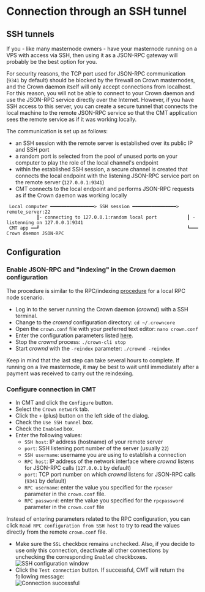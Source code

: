 # Connection through an SSH tunnel

## SSH tunnels

If you - like many masternode owners - have your masternode running on a VPS with access via SSH, then using it as a JSON-RPC gateway will probably be the best option for you.

For security reasons, the TCP port used for JSON-RPC communication (`9341` by default) should be blocked by the firewall on Crown masternodes, and the Crown daemon itself will only accept connections from localhost. For this reason, you will not be able to connect to your Crown daemon and use the JSON-RPC service directly over the Internet. However, if you have SSH access to this server, you can create a secure tunnel that connects the local machine to the remote JSON-RPC service so that the CMT application sees the remote service as if it was working locally.

The communication is set up as follows:
 * an SSH session with the remote server is established over its public IP and SSH port
 * a random port is selected from the pool of unused ports on your computer to play the role of the local channel's endpoint
 * within the established SSH session, a secure channel is created that connects the local endpoint with the listening JSON-RPC service port on the remote server (`127.0.0.1:9341`)
 * CMT connects to the local endpoint and performs JSON-RPC requests as if the Crown daemon was working locally

```
 Local computer ━━━━━━━━━━━━━━━━> SSH session ━━━━━━━━━━━━━━━━> remote_server:22
           ┃- connecting to 127.0.0.1:random local port           ┃ - listenning on 127.0.0.1:9341
 CMT app ━━┛                                                      ┗━━━ Crown daemon JSON-RPC
```

## Configuration

### Enable JSON-RPC and "indexing" in the Crown daemon configuration

The procedure is similar to the RPC/indexing [procedure](config-connection-direct.md#2-enable-json-rpc-and-indexing-in-the-crown-core) for a local RPC node scenario.
 * Log in to the server running the Crown daemon (*crownd*) with a SSH terminal.
 * Change to the *crownd* configuration directory: `cd ~/.crowncore`
 * Open the `crown.conf` file with your preferred text editor: `nano crown.conf`
 * Enter the configuration parameters listed [here](config-connection-direct.md#set-the-required-parameters-in-the-crownconf-file).
 * Stop the *crownd* process: `./crown-cli stop`
 * Start *crownd* with the `-reindex` parameter: `./crownd -reindex`

Keep in mind that the last step can take several hours to complete. If running on a live masternode, it may be best to wait until immediately after a payment was received to carry out the reindexing.

### Configure connection in CMT

 * In CMT and click the `Configure` button.
 * Select the `Crown network` tab.
 * Click the `+` (plus) button on the left side of the dialog.
 * Check the `Use SSH tunnel` box.
 * Check the `Enabled` box.
 * Enter the following values:
   * `SSH host`: IP address (hostname) of your remote server
   * `port`: SSH listening port number of the server (usually `22`)
   * `SSH username`: username you are using to establish a connection
   * `RPC host`: IP address of the network interface where *crownd* listens for JSON-RPC calls (`127.0.0.1` by default)
   * `port`: TCP port number on which *crownd* listens for JSON-RPC calls (`9341` by default)
   * `RPC username`: enter the value you specified for the `rpcuser` parameter in the `crown.conf` file.
   * `RPC password`: enter the value you specified for the `rpcpassword` parameter in the `crown.conf` file

Instead of entering parameters related to the RPC configuration, you can click `Read RPC configuration from SSH host` to try to read the values directly from the remote `crown.conf` file.
  * Make sure the `SSL` checkbox remains unchecked. Also, if you decide to use only this connection, deactivate all other connections by unchecking the corresponding `Enabled` checkboxes.  
    ![SSH configuration window](img/tmt-config-dlg-conn-ssh.png)
  * Click the `Test connection` button. If successful, CMT will return the following message:  
    ![Connection successful](img/tmt-conn-success.png)
